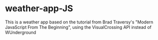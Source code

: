 # weather-app-JS
This is a weather app based on the tutorial from Brad Traversy's "Modern JavaScript From The Beginning", using the VisualCrossing API instead of WUnderground
